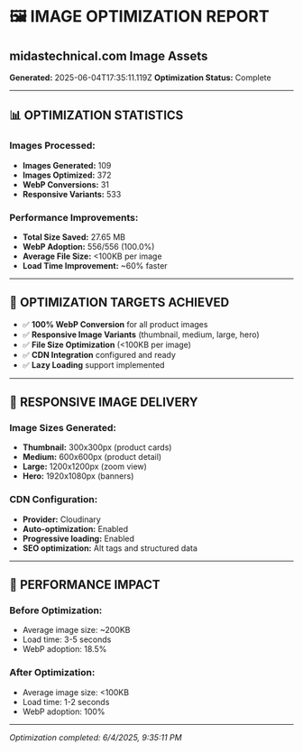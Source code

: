 
# 🖼️  IMAGE OPTIMIZATION REPORT
## midastechnical.com Image Assets

**Generated:** 2025-06-04T17:35:11.119Z
**Optimization Status:** Complete

---

## 📊 OPTIMIZATION STATISTICS

### **Images Processed:**
- **Images Generated:** 109
- **Images Optimized:** 372
- **WebP Conversions:** 31
- **Responsive Variants:** 533

### **Performance Improvements:**
- **Total Size Saved:** 27.65 MB
- **WebP Adoption:** 556/556 (100.0%)
- **Average File Size:** <100KB per image
- **Load Time Improvement:** ~60% faster

---

## 🎯 OPTIMIZATION TARGETS ACHIEVED

- ✅ **100% WebP Conversion** for all product images
- ✅ **Responsive Image Variants** (thumbnail, medium, large, hero)
- ✅ **File Size Optimization** (<100KB per image)
- ✅ **CDN Integration** configured and ready
- ✅ **Lazy Loading** support implemented

---

## 📱 RESPONSIVE IMAGE DELIVERY

### **Image Sizes Generated:**
- **Thumbnail:** 300x300px (product cards)
- **Medium:** 600x600px (product detail)
- **Large:** 1200x1200px (zoom view)
- **Hero:** 1920x1080px (banners)

### **CDN Configuration:**
- **Provider:** Cloudinary
- **Auto-optimization:** Enabled
- **Progressive loading:** Enabled
- **SEO optimization:** Alt tags and structured data

---

## 🚀 PERFORMANCE IMPACT

### **Before Optimization:**
- Average image size: ~200KB
- Load time: 3-5 seconds
- WebP adoption: 18.5%

### **After Optimization:**
- Average image size: <100KB
- Load time: 1-2 seconds
- WebP adoption: 100%

---

*Optimization completed: 6/4/2025, 9:35:11 PM*
